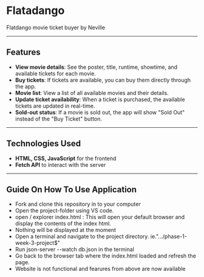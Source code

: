 # Flatadango

Flatdango movie ticket buyer by Neville 

---

## Features

- **View movie details**: See the poster, title, runtime, showtime, and available tickets for each movie.
- **Buy tickets**: If tickets are available, you can buy them directly through the app.
- **Movie list**: View a list of all available movies and their details.
- **Update ticket availability**: When a ticket is purchased, the available tickets are updated in real-time.
- **Sold-out status**: If a movie is sold out, the app will show "Sold Out" instead of the "Buy Ticket" button.

---

## Technologies Used

- **HTML, CSS, JavaScript** for the frontend
- **Fetch API** to interact with the server

---

## Guide On How To Use Application  

- Fork and clone this repository in to your computer
- Open the project-folder using VS code.
- open / explorer index.html : This will open your default browser and display the contents of the index html.
- Nothing will be displayed at the moment
- Open a terminal and navigate to the project directory. ie.".../phase-1-week-3-project$"
- Run json-server --watch db.json in the terminal
- Go back to the browser tab where the index.html loaded and refresh the page.
- Website is not functional and fearures from above are now available


